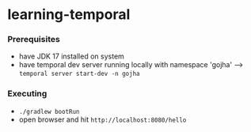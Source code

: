 # learning-temporal

### Prerequisites

- have JDK 17 installed on system
- have temporal dev server running locally with namespace 'gojha' --> `temporal server start-dev -n gojha`

### Executing

- `./gradlew bootRun`
- open browser and hit `http://localhost:8080/hello`